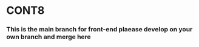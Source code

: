 # CONT8
### This is the main branch for front-end plaease develop on your own branch and merge here
